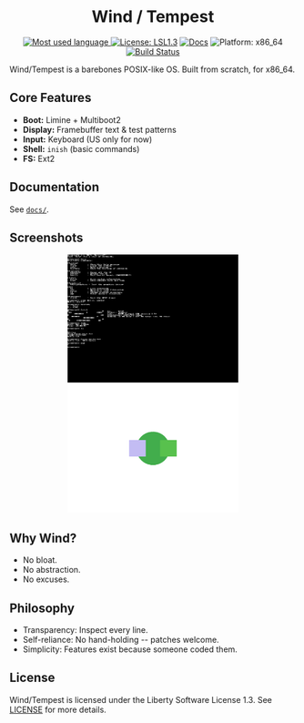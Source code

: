 <div align="center">
  <h1>Wind / Tempest</h1>
  <!-- Badges -->
  <p>
    <a href="https://github.com/wind-tempest/wind/tree/main">
      <img src="https://img.shields.io/github/languages/top/wind-tempest/wind?logo=c&label=" alt="Most used language">
    </a>
    <a href="LICENSE"><img src="https://img.shields.io/badge/license-LSL-blue.svg" alt="License: LSL1.3"></a>
    <a href="docs/Main.md"><img src="https://img.shields.io/badge/docs-available-brightgreen.svg" alt="Docs"></a>
    <img src="https://img.shields.io/badge/platform-x86__64-lightgrey.svg" alt="Platform: x86_64">
    <a href="https://github.com/wind-tempest/wind/actions/workflows/build.yml?branch=main">
      <img src="https://github.com/wind-tempest/wind/actions/workflows/build.yml/badge.svg?branch=main" alt="Build Status">
    </a>
  </p>
</div>

Wind/Tempest is a barebones POSIX-like OS. Built from scratch, for x86_64.

## Core Features

- **Boot:** Limine + Multiboot2
- **Display:** Framebuffer text & test patterns
- **Input:** Keyboard (US only for now)
- **Shell:** `inish` (basic commands)
- **FS:** Ext2

## Documentation

See [`docs/`](docs/Main.md).

## Screenshots

<p align="center">
  <img src="share/screenshots/1.png" alt="yes" width="300">
  <img src="share/screenshots/2.png" alt="no" width="300">
</p>

## Why Wind?

- No bloat.
- No abstraction.
- No excuses.

## Philosophy

- Transparency: Inspect every line.
- Self-reliance: No hand-holding -- patches welcome.
- Simplicity: Features exist because someone coded them.

## License

Wind/Tempest is licensed under the Liberty Software License 1.3. See [LICENSE](LICENSE) for more details.
